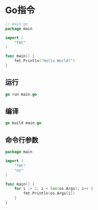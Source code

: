 <!--
 * @Description: 
 * @Version: 1.0
 * @Author: DaLao
 * @Email: dalao@xxx.com
 * @Date: 2022-08-04 23:46:59
 * @LastEditors: Li Yuanhao
 * @LastEditTime: 2023-03-17 23:26:09
-->

# Go指令


```go
// main.go
package main

import (
	"fmt"
)

func main() {
	fmt.Println("Hello World!")
}
```


## 运行


```go
go run main.go
```


## 编译

```go
go build main.go
```


## 命令行参数

```go
package main

import (
	"fmt"
	"os"
)

func main() {
	for i := 1; i < len(os.Args); i++ {
		fmt.Println(os.Args[i])
	}
}
```

